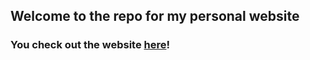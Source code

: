 ## Welcome to the repo for my personal website

### You check out the website [here](https://miguelmolina95.github.io/)!
